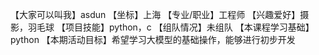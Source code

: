 【大家可以叫我】asdun
【坐标】上海
【专业/职业】工程师
【兴趣爱好】摄影，羽毛球
【项目技能】python，c
【组队情况】未组队
【本课程学习基础】python 
【本期活动目标】希望学习大模型的基础操作，能够进行初步开发
